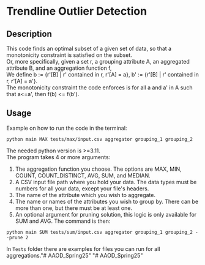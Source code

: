 # Trendline Outlier Detection

## Description
This code finds an optimal subset of a given set of data, so that a monotonicity constraint is satisfied on the subset.  
Or, more specifically, given a set r, a grouping attribute A, an aggregated attribute B, and an aggregation function f,  
We define b := {r'[B] | r' contained in r, r'[A] = a}, b' := {r'[B] | r' contained in r, r'[A] = a'}.  
The monotonicity constraint the code enforces is for all a and a' in A such that a<=a', then f(b) <= f(b').  

## Usage
Example on how to run the code in the terminal:
```
python main MAX tests/max/input.csv aggregator grouping_1 grouping_2 
```
The needed python version is >=3.11.  
The program takes 4 or more arguments:  
1. The aggregation function you choose. The options are MAX, MIN, COUNT, COUNT_DISTINCT, AVG, SUM, and MEDIAN.
2. A CSV input file path where you hold your data. The data types must be numbers for all your data, except your file's headers.
3. The name of the attribute which you wish to aggregate.
4. The name or names of the attributes you wish to group by. There can be more than one, but there must be at least one.
5. An optional argument for pruning solution, this logic is only available for SUM and AVG. The command is then:
```
python main SUM tests/sum/input.csv aggregator grouping_1 grouping_2 --prune 2
```


In `Tests` folder there are examples for files you can run for all aggregations."# AAOD_Spring25" 
"# AAOD_Spring25" 
